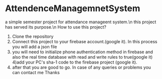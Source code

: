 # AttendenceManagemnetSystem
a simple semester project for attendance manageent system.\n
this  project has served its purpose.\n
How to use this project?
1) Clone the repository
2) Connect this project to your firebase account.(google it). In this process you will add a json file
3) you will need to initialize phone authentication method in firebase and also the real time database with read and write rules to true(google it)
4)add your PC's sha-1 code to the firebase project (google it).
5) after that you are good to go.
In case of any queries or problems you can contact me Thanks
